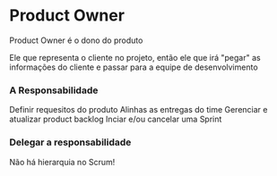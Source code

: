 # Product Owner

Product Owner é o dono do produto

Ele que representa o cliente no projeto, então ele que irá "pegar" as informações do cliente e passar para a equipe de desenvolvimento

### A Responsabilidade

Definir requesitos do produto
Alinhas as entregas do time
Gerenciar e atualizar product backlog
Inciar e/ou cancelar uma Sprint

### Delegar a responsabilidade
Não há hierarquia no Scrum!
